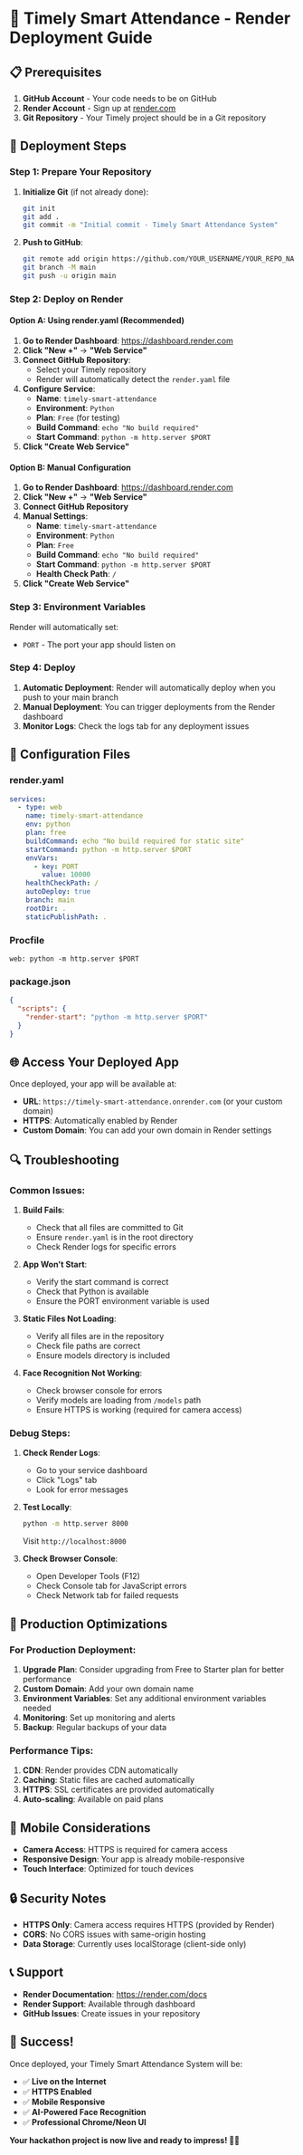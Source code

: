 # 🚀 Timely Smart Attendance - Render Deployment Guide

## 📋 Prerequisites

1. **GitHub Account** - Your code needs to be on GitHub
2. **Render Account** - Sign up at [render.com](https://render.com)
3. **Git Repository** - Your Timely project should be in a Git repository

## 🎯 Deployment Steps

### Step 1: Prepare Your Repository

1. **Initialize Git** (if not already done):
   ```bash
   git init
   git add .
   git commit -m "Initial commit - Timely Smart Attendance System"
   ```

2. **Push to GitHub**:
   ```bash
   git remote add origin https://github.com/YOUR_USERNAME/YOUR_REPO_NAME.git
   git branch -M main
   git push -u origin main
   ```

### Step 2: Deploy on Render

#### Option A: Using render.yaml (Recommended)

1. **Go to Render Dashboard**: https://dashboard.render.com
2. **Click "New +"** → **"Web Service"**
3. **Connect GitHub Repository**:
   - Select your Timely repository
   - Render will automatically detect the `render.yaml` file
4. **Configure Service**:
   - **Name**: `timely-smart-attendance`
   - **Environment**: `Python`
   - **Plan**: `Free` (for testing)
   - **Build Command**: `echo "No build required"`
   - **Start Command**: `python -m http.server $PORT`
5. **Click "Create Web Service"**

#### Option B: Manual Configuration

1. **Go to Render Dashboard**: https://dashboard.render.com
2. **Click "New +"** → **"Web Service"**
3. **Connect GitHub Repository**
4. **Manual Settings**:
   - **Name**: `timely-smart-attendance`
   - **Environment**: `Python`
   - **Plan**: `Free`
   - **Build Command**: `echo "No build required"`
   - **Start Command**: `python -m http.server $PORT`
   - **Health Check Path**: `/`
5. **Click "Create Web Service"**

### Step 3: Environment Variables

Render will automatically set:
- `PORT` - The port your app should listen on

### Step 4: Deploy

1. **Automatic Deployment**: Render will automatically deploy when you push to your main branch
2. **Manual Deployment**: You can trigger deployments from the Render dashboard
3. **Monitor Logs**: Check the logs tab for any deployment issues

## 🔧 Configuration Files

### render.yaml
```yaml
services:
  - type: web
    name: timely-smart-attendance
    env: python
    plan: free
    buildCommand: echo "No build required for static site"
    startCommand: python -m http.server $PORT
    envVars:
      - key: PORT
        value: 10000
    healthCheckPath: /
    autoDeploy: true
    branch: main
    rootDir: .
    staticPublishPath: .
```

### Procfile
```
web: python -m http.server $PORT
```

### package.json
```json
{
  "scripts": {
    "render-start": "python -m http.server $PORT"
  }
}
```

## 🌐 Access Your Deployed App

Once deployed, your app will be available at:
- **URL**: `https://timely-smart-attendance.onrender.com` (or your custom domain)
- **HTTPS**: Automatically enabled by Render
- **Custom Domain**: You can add your own domain in Render settings

## 🔍 Troubleshooting

### Common Issues:

1. **Build Fails**:
   - Check that all files are committed to Git
   - Ensure `render.yaml` is in the root directory
   - Check Render logs for specific errors

2. **App Won't Start**:
   - Verify the start command is correct
   - Check that Python is available
   - Ensure the PORT environment variable is used

3. **Static Files Not Loading**:
   - Verify all files are in the repository
   - Check file paths are correct
   - Ensure models directory is included

4. **Face Recognition Not Working**:
   - Check browser console for errors
   - Verify models are loading from `/models` path
   - Ensure HTTPS is working (required for camera access)

### Debug Steps:

1. **Check Render Logs**:
   - Go to your service dashboard
   - Click "Logs" tab
   - Look for error messages

2. **Test Locally**:
   ```bash
   python -m http.server 8000
   ```
   Visit `http://localhost:8000`

3. **Check Browser Console**:
   - Open Developer Tools (F12)
   - Check Console tab for JavaScript errors
   - Check Network tab for failed requests

## 🚀 Production Optimizations

### For Production Deployment:

1. **Upgrade Plan**: Consider upgrading from Free to Starter plan for better performance
2. **Custom Domain**: Add your own domain name
3. **Environment Variables**: Set any additional environment variables needed
4. **Monitoring**: Set up monitoring and alerts
5. **Backup**: Regular backups of your data

### Performance Tips:

1. **CDN**: Render provides CDN automatically
2. **Caching**: Static files are cached automatically
3. **HTTPS**: SSL certificates are provided automatically
4. **Auto-scaling**: Available on paid plans

## 📱 Mobile Considerations

- **Camera Access**: HTTPS is required for camera access
- **Responsive Design**: Your app is already mobile-responsive
- **Touch Interface**: Optimized for touch devices

## 🔒 Security Notes

- **HTTPS Only**: Camera access requires HTTPS (provided by Render)
- **CORS**: No CORS issues with same-origin hosting
- **Data Storage**: Currently uses localStorage (client-side only)

## 📞 Support

- **Render Documentation**: https://render.com/docs
- **Render Support**: Available through dashboard
- **GitHub Issues**: Create issues in your repository

## 🎉 Success!

Once deployed, your Timely Smart Attendance System will be:
- ✅ **Live on the Internet**
- ✅ **HTTPS Enabled**
- ✅ **Mobile Responsive**
- ✅ **AI-Powered Face Recognition**
- ✅ **Professional Chrome/Neon UI**

**Your hackathon project is now live and ready to impress! 🚀✨**
